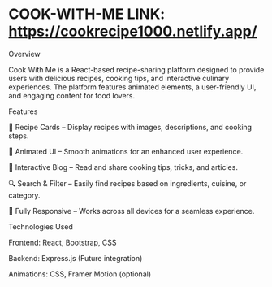 # COOK-WITH-ME                     LINK: https://cookrecipe1000.netlify.app/

Overview

Cook With Me is a React-based recipe-sharing platform designed to provide users with delicious recipes, cooking tips, and interactive culinary experiences. The platform features animated elements, a user-friendly UI, and engaging content for food lovers.

Features

🍲 Recipe Cards – Display recipes with images, descriptions, and cooking steps.

🎨 Animated UI – Smooth animations for an enhanced user experience.

📜 Interactive Blog – Read and share cooking tips, tricks, and articles.

🔍 Search & Filter – Easily find recipes based on ingredients, cuisine, or category.

📱 Fully Responsive – Works across all devices for a seamless experience.

Technologies Used

Frontend: React, Bootstrap, CSS

Backend: Express.js (Future integration)

Animations: CSS, Framer Motion (optional)
